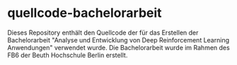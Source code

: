 # quellcode-bachelorarbeit
Dieses Repository enthält den Quellcode der für das Erstellen der Bachelorarbeit "Analyse und Entwicklung von Deep Reinforcement Learning Anwendungen" verwendet wurde. Die Bachelorarbeit wurde im Rahmen des FB6 der Beuth Hochschule Berlin erstellt.
